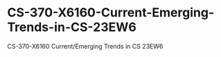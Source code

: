 # CS-370-X6160-Current-Emerging-Trends-in-CS-23EW6
CS-370-X6160 Current/Emerging Trends in CS 23EW6
